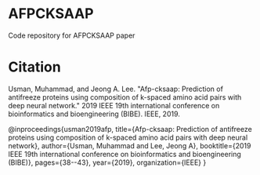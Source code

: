 # AFPCKSAAP
Code repository for AFPCKSAAP paper
# Citation
Usman, Muhammad, and Jeong A. Lee. "Afp-cksaap: Prediction of antifreeze proteins using composition of k-spaced amino acid pairs with deep neural network." 2019 IEEE 19th international conference on bioinformatics and bioengineering (BIBE). IEEE, 2019.

@inproceedings{usman2019afp,
  title={Afp-cksaap: Prediction of antifreeze proteins using composition of k-spaced amino acid pairs with deep neural network},
  author={Usman, Muhammad and Lee, Jeong A},
  booktitle={2019 IEEE 19th international conference on bioinformatics and bioengineering (BIBE)},
  pages={38--43},
  year={2019},
  organization={IEEE}
}
